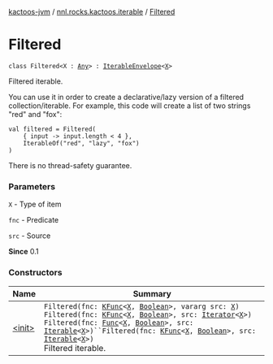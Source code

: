 [kactoos-jvm](../../index.md) / [nnl.rocks.kactoos.iterable](../index.md) / [Filtered](./index.md)

# Filtered

`class Filtered<X : `[`Any`](https://kotlinlang.org/api/latest/jvm/stdlib/kotlin/-any/index.html)`> : `[`IterableEnvelope`](../-iterable-envelope/index.md)`<`[`X`](index.md#X)`>`

Filtered iterable.

You can use it in order to create a declarative/lazy
version of a filtered collection/iterable. For example,
this code will create a list of two strings "red" and "fox":

```
val filtered = Filtered(
    { input -> input.length < 4 },
    IterableOf("red", "lazy", "fox")
)
```

There is no thread-safety guarantee.

### Parameters

`X` - Type of item

`fnc` - Predicate

`src` - Source

**Since**
0.1

### Constructors

| Name | Summary |
|---|---|
| [&lt;init&gt;](-init-.md) | `Filtered(fnc: `[`KFunc`](../../nnl.rocks.kactoos/-k-func.md)`<`[`X`](index.md#X)`, `[`Boolean`](https://kotlinlang.org/api/latest/jvm/stdlib/kotlin/-boolean/index.html)`>, vararg src: `[`X`](index.md#X)`)`<br>`Filtered(fnc: `[`KFunc`](../../nnl.rocks.kactoos/-k-func.md)`<`[`X`](index.md#X)`, `[`Boolean`](https://kotlinlang.org/api/latest/jvm/stdlib/kotlin/-boolean/index.html)`>, src: `[`Iterator`](https://kotlinlang.org/api/latest/jvm/stdlib/kotlin.collections/-iterator/index.html)`<`[`X`](index.md#X)`>)`<br>`Filtered(fnc: `[`Func`](../../nnl.rocks.kactoos/-func/index.md)`<`[`X`](index.md#X)`, `[`Boolean`](https://kotlinlang.org/api/latest/jvm/stdlib/kotlin/-boolean/index.html)`>, src: `[`Iterable`](https://kotlinlang.org/api/latest/jvm/stdlib/kotlin.collections/-iterable/index.html)`<`[`X`](index.md#X)`>)``Filtered(fnc: `[`KFunc`](../../nnl.rocks.kactoos/-k-func.md)`<`[`X`](index.md#X)`, `[`Boolean`](https://kotlinlang.org/api/latest/jvm/stdlib/kotlin/-boolean/index.html)`>, src: `[`Iterable`](https://kotlinlang.org/api/latest/jvm/stdlib/kotlin.collections/-iterable/index.html)`<`[`X`](index.md#X)`>)`<br>Filtered iterable. |
